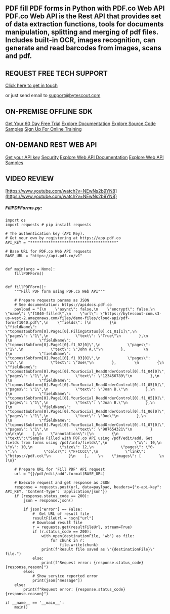 ## PDF fill PDF forms in Python with PDF.co Web API PDF.co Web API is the Rest API that provides set of data extraction functions, tools for documents manipulation, splitting and merging of pdf files. Includes built-in OCR, images recognition, can generate and read barcodes from images, scans and pdf.

## REQUEST FREE TECH SUPPORT

[Click here to get in touch](https://bytescout.zendesk.com/hc/en-us/requests/new?subject=PDF.co%20Web%20API%20Question)

or just send email to [support@bytescout.com](mailto:support@bytescout.com?subject=PDF.co%20Web%20API%20Question) 

## ON-PREMISE OFFLINE SDK 

[Get Your 60 Day Free Trial](https://bytescout.com/download/web-installer?utm_source=github-readme)
[Explore Documentation](https://bytescout.com/documentation/index.html?utm_source=github-readme)
[Explore Source Code Samples](https://github.com/bytescout/ByteScout-SDK-SourceCode/)
[Sign Up For Online Training](https://academy.bytescout.com/)


## ON-DEMAND REST WEB API

[Get your API key](https://app.pdf.co/signup?utm_source=github-readme)
[Security](https://pdf.co/security)
[Explore Web API Documentation](https://apidocs.pdf.co?utm_source=github-readme)
[Explore Web API Samples](https://github.com/bytescout/ByteScout-SDK-SourceCode/tree/master/PDF.co%20Web%20API)

## VIDEO REVIEW

[https://www.youtube.com/watch?v=NEwNs2b9YN8](https://www.youtube.com/watch?v=NEwNs2b9YN8)




<!-- code block begin -->

##### **FillPDFForms.py:**
    
```
import os
import requests # pip install requests

# The authentication key (API Key).
# Get your own by registering at https://app.pdf.co
API_KEY = "**************************************"

# Base URL for PDF.co Web API requests
BASE_URL = "https://api.pdf.co/v1"


def main(args = None):
    fillPDFForm()


def fillPDFForm():
    """Fill PDF form using PDF.co Web API"""

    # Prepare requests params as JSON
    # See documentation: https://apidocs.pdf.co
    payload = "{\n    \"async\": false,\n    \"encrypt\": false,\n    \"name\": \"f1040-filled\",\n    \"url\": \"https://bytescout-com.s3-us-west-2.amazonaws.com/files/demo-files/cloud-api/pdf-form/f1040.pdf\",\n    \"fields\": [\n        {\n            \"fieldName\": \"topmostSubform[0].Page1[0].FilingStatus[0].c1_01[1]\",\n            \"pages\": \"1\",\n            \"text\": \"True\"\n        },\n        {\n            \"fieldName\": \"topmostSubform[0].Page1[0].f1_02[0]\",\n            \"pages\": \"1\",\n            \"text\": \"John A.\"\n        },        \n        {\n            \"fieldName\": \"topmostSubform[0].Page1[0].f1_03[0]\",\n            \"pages\": \"1\",\n            \"text\": \"Doe\"\n        },        \n        {\n            \"fieldName\": \"topmostSubform[0].Page1[0].YourSocial_ReadOrderControl[0].f1_04[0]\",\n            \"pages\": \"1\",\n            \"text\": \"123456789\"\n        },\n        {\n            \"fieldName\": \"topmostSubform[0].Page1[0].YourSocial_ReadOrderControl[0].f1_05[0]\",\n            \"pages\": \"1\",\n            \"text\": \"Joan B.\"\n        },\n        {\n            \"fieldName\": \"topmostSubform[0].Page1[0].YourSocial_ReadOrderControl[0].f1_05[0]\",\n            \"pages\": \"1\",\n            \"text\": \"Joan B.\"\n        },\n        {\n            \"fieldName\": \"topmostSubform[0].Page1[0].YourSocial_ReadOrderControl[0].f1_06[0]\",\n            \"pages\": \"1\",\n            \"text\": \"Doe\"\n        },\n        {\n            \"fieldName\": \"topmostSubform[0].Page1[0].YourSocial_ReadOrderControl[0].f1_07[0]\",\n            \"pages\": \"1\",\n            \"text\": \"987654321\"\n        }     \n\n\n\n    ],\n    \"annotations\":[\n        {\n            \"text\":\"Sample Filled with PDF.co API using /pdf/edit/add. Get fields from forms using /pdf/info/fields\",\n            \"x\": 10,\n            \"y\": 10,\n            \"size\": 12,\n            \"pages\": \"0-\",\n            \"color\": \"FFCCCC\",\n            \"link\": \"https://pdf.co\"\n        }\n    ],    \n    \"images\": [        \n    ]\n}"

    # Prepare URL for 'Fill PDF' API request
    url = "{}/pdf/edit/add".format(BASE_URL)

    # Execute request and get response as JSON
    response = requests.post(url, data=payload, headers={"x-api-key": API_KEY, 'Content-Type': 'application/json'})
    if (response.status_code == 200):
        json = response.json()

        if json["error"] == False:
            #  Get URL of result file
            resultFileUrl = json["url"]
            # Download result file
            r = requests.get(resultFileUrl, stream=True)
            if (r.status_code == 200):
                with open(destinationFile, 'wb') as file:
                    for chunk in r:
                        file.write(chunk)
                print(f"Result file saved as \"{destinationFile}\" file.")
            else:
                print(f"Request error: {response.status_code} {response.reason}")
        else:
            # Show service reported error
            print(json["message"])
    else:
        print(f"Request error: {response.status_code} {response.reason}")

if __name__ == '__main__':
    main()
```

<!-- code block end -->